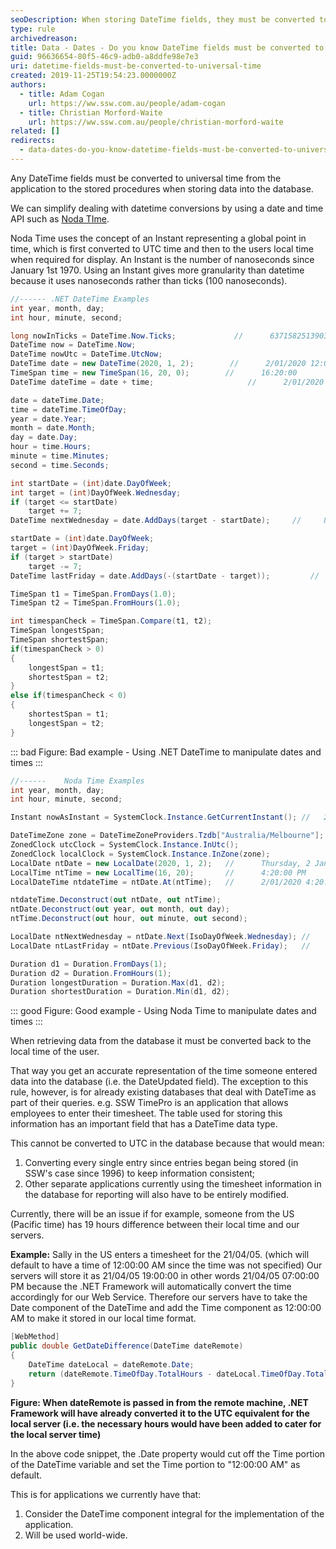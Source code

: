 ```yaml
---
seoDescription: When storing DateTime fields, they must be converted to universal time (UTC) from the application to the stored procedures.
type: rule
archivedreason:
title: Data - Dates - Do you know DateTime fields must be converted to universal time?
guid: 96636654-80f5-46c9-adb0-a8ddfe98e7e3
uri: datetime-fields-must-be-converted-to-universal-time
created: 2019-11-25T19:54:23.0000000Z
authors:
  - title: Adam Cogan
    url: https://ww.ssw.com.au/people/adam-cogan
  - title: Christian Morford-Waite
    url: https://ww.ssw.com.au/people/christian-morford-waite
related: []
redirects:
  - data-dates-do-you-know-datetime-fields-must-be-converted-to-universal-time
---
```


Any DateTime fields must be converted to universal time from the application to the stored procedures when storing data into the database.

We can simplify dealing with datetime conversions by using a date and time API such as [Noda TIme](https://nodatime.org).

<!--endintro-->

Noda Time uses the concept of an Instant representing a global point in time, which is first converted to UTC time and then to the users local time when required for display.
An Instant is the number of nanoseconds since January 1st 1970. Using an Instant gives more granularity than datetime because it uses nanoseconds rather than ticks (100 nanoseconds).

```csharp
//------ .NET DateTime Examples
int year, month, day;
int hour, minute, second;

long nowInTicks = DateTime.Now.Ticks;             //      637158251390332189
DateTime now = DateTime.Now;                    
DateTime nowUtc = DateTime.UtcNow;
DateTime date = new DateTime(2020, 1, 2);        //      2/01/2020 12:00:00 AM
TimeSpan time = new TimeSpan(16, 20, 0);        //      16:20:00
DateTime dateTime = date + time;                     //      2/01/2020 4:20:00 PM

date = dateTime.Date;
time = dateTime.TimeOfDay;
year = date.Year;
month = date.Month;
day = date.Day;
hour = time.Hours;
minute = time.Minutes;
second = time.Seconds;

int startDate = (int)date.DayOfWeek;
int target = (int)DayOfWeek.Wednesday;
if (target <= startDate)
    target += 7;
DateTime nextWednesday = date.AddDays(target - startDate);     //     8/01/2020 12:00:00 AM

startDate = (int)date.DayOfWeek;
target = (int)DayOfWeek.Friday;
if (target > startDate)
    target -= 7;
DateTime lastFriday = date.AddDays(-(startDate - target));         //     27/12/2019 12:00:00 AM

TimeSpan t1 = TimeSpan.FromDays(1.0);
TimeSpan t2 = TimeSpan.FromHours(1.0);

int timespanCheck = TimeSpan.Compare(t1, t2);
TimeSpan longestSpan;
TimeSpan shortestSpan;
if(timespanCheck > 0)
{
    longestSpan = t1;
    shortestSpan = t2;
} 
else if(timespanCheck < 0)
{
    shortestSpan = t1;
    longestSpan = t2;
}
```

::: bad
Figure: Bad example - Using .NET DateTime to manipulate dates and times
:::

```csharp
//------    Noda Time Examples
int year, month, day;
int hour, minute, second;

Instant nowAsInstant = SystemClock.Instance.GetCurrentInstant(); //   2020-01-28T05:18:26Z

DateTimeZone zone = DateTimeZoneProviders.Tzdb["Australia/Melbourne"];
ZonedClock utcClock = SystemClock.Instance.InUtc();
ZonedClock localClock = SystemClock.Instance.InZone(zone);
LocalDate ntDate = new LocalDate(2020, 1, 2);   //      Thursday, 2 January 2020
LocalTime ntTime = new LocalTime(16, 20);       //      4:20:00 PM
LocalDateTime ntdateTime = ntDate.At(ntTime);   //      2/01/2020 4:20:00 PM

ntdateTime.Deconstruct(out ntDate, out ntTime);
ntDate.Deconstruct(out year, out month, out day);
ntTime.Deconstruct(out hour, out minute, out second);

LocalDate ntNextWednesday = ntDate.Next(IsoDayOfWeek.Wednesday); //    Wednesday, 8 January 2020
LocalDate ntLastFriday = ntDate.Previous(IsoDayOfWeek.Friday);   //    Friday, 27 December 2019

Duration d1 = Duration.FromDays(1);
Duration d2 = Duration.FromHours(1);
Duration longestDuration = Duration.Max(d1, d2);
Duration shortestDuration = Duration.Min(d1, d2);
```

::: good
Figure: Good example - Using Noda Time to manipulate dates and times
:::

When retrieving data from the database it must be converted back to the local time of the user.

That way you get an accurate representation of the time someone entered data into the database (i.e. the DateUpdated field).
The exception to this rule, however, is for already existing databases that deal with DateTime as part of their queries.
e.g. SSW TimePro is an application that allows employees to enter their timesheet.
The table used for storing this information has an important field that has a DateTime data type.

This cannot be converted to UTC in the database because that would mean:

1. Converting every single entry since entries began being stored (in SSW's case since 1996) to keep information consistent;
2. Other separate applications currently using the timesheet information in the database for reporting will also have to be entirely modified.

Currently, there will be an issue if for example, someone from the US (Pacific time) has 19 hours difference between their local time and our servers.

**Example:** Sally in the US enters a timesheet for the 21/04/05. (which will default to have a time of 12:00:00 AM since the time was not specified)
Our servers will store it as 21/04/05 19:00:00 in other words 21/04/05 07:00:00 PM because the .NET Framework will automatically convert the time accordingly for our Web Service.
Therefore our servers have to take the Date component of the DateTime and add the Time component as 12:00:00 AM to make it stored in our local time format.

```csharp
[WebMethod]
public double GetDateDifference(DateTime dateRemote)
{
    DateTime dateLocal = dateRemote.Date;
    return (dateRemote.TimeOfDay.TotalHours - dateLocal.TimeOfDay.TotalHours);
}
```

**Figure: When dateRemote is passed in from the remote machine, .NET Framework will have already converted it to the UTC equivalent for the local server (i.e. the necessary hours would have been added to cater for the local server time)**

In the above code snippet, the .Date property would cut off the Time portion of the DateTime variable and set the Time portion to "12:00:00 AM" as default.

This is for applications we currently have that:

1. Consider the DateTime component integral for the implementation of the application.
2. Will be used world-wide.
